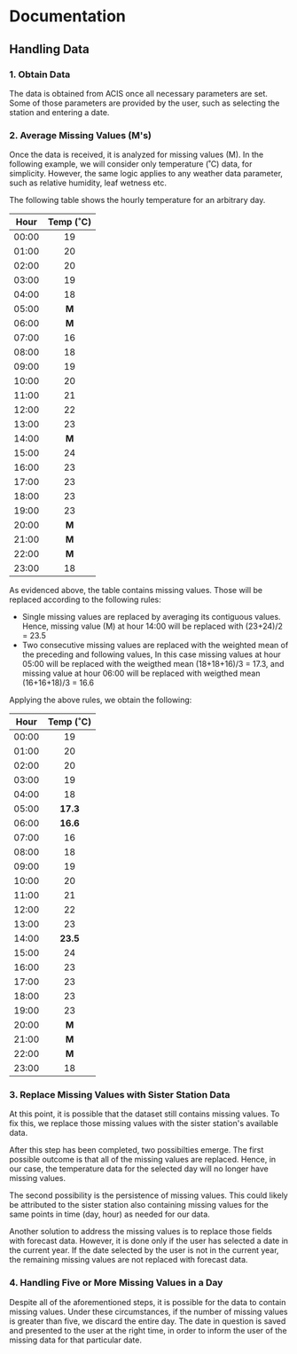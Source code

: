 # Documentation

## Handling Data

### 1. Obtain Data

The data is obtained from ACIS once all necessary parameters are set. Some of those parameters are provided by the user, such as selecting the station and entering a date.

### 2. Average Missing Values (M's)

Once the data is received, it is analyzed for missing values (M). In the following example, we will consider only temperature (˚C) data, for simplicity. However, the same logic applies to any weather data parameter, such as relative humidity, leaf wetness etc.

The following table shows the hourly temperature for an arbitrary day.

| Hour  | Temp (˚C) |
| :---: | :-------: |
| 00:00 |    19     |
| 01:00 |    20     |
| 02:00 |    20     |
| 03:00 |    19     |
| 04:00 |    18     |
| 05:00 |   **M**   |
| 06:00 |   **M**   |
| 07:00 |    16     |
| 08:00 |    18     |
| 09:00 |    19     |
| 10:00 |    20     |
| 11:00 |    21     |
| 12:00 |    22     |
| 13:00 |    23     |
| 14:00 |   **M**   |
| 15:00 |    24     |
| 16:00 |    23     |
| 17:00 |    23     |
| 18:00 |    23     |
| 19:00 |    23     |
| 20:00 |   **M**   |
| 21:00 |   **M**   |
| 22:00 |   **M**   |
| 23:00 |    18     |

As evidenced above, the table contains missing values. Those will be replaced according to the following rules:

- Single missing values are replaced by averaging its contiguous values. Hence, missing value (M) at hour 14:00 will be replaced with (23+24)/2 = 23.5
- Two consecutive missing values are replaced with the weighted mean of the preceding and following values, In this case missing values at hour 05:00 will be replaced with the weigthed mean (18+18+16)/3 = 17.3, and missing value at hour 06:00 will be replaced with weigthed mean (16+16+18)/3 = 16.6

Applying the above rules, we obtain the following:

| Hour  | Temp (˚C) |
| :---: | :-------: |
| 00:00 |    19     |
| 01:00 |    20     |
| 02:00 |    20     |
| 03:00 |    19     |
| 04:00 |    18     |
| 05:00 | **17.3**  |
| 06:00 | **16.6**  |
| 07:00 |    16     |
| 08:00 |    18     |
| 09:00 |    19     |
| 10:00 |    20     |
| 11:00 |    21     |
| 12:00 |    22     |
| 13:00 |    23     |
| 14:00 | **23.5**  |
| 15:00 |    24     |
| 16:00 |    23     |
| 17:00 |    23     |
| 18:00 |    23     |
| 19:00 |    23     |
| 20:00 |   **M**   |
| 21:00 |   **M**   |
| 22:00 |   **M**   |
| 23:00 |    18     |

### 3. Replace Missing Values with Sister Station Data

At this point, it is possible that the dataset still contains missing values. To fix this, we replace those missing values with the sister station's available data.

After this step has been completed, two possibilties emerge. The first possible outcome is that all of the missing values are replaced. Hence, in our case, the temperature data for the selected day will no longer have missing values.

The second possibility is the persistence of missing values. This could likely be attributed to the sister station also containing missing values for the same points in time (day, hour) as needed for our data.

Another solution to address the missing values is to replace those fields with forecast data. However, it is done only if the user has selected a date in the current year. If the date selected by the user is not in the current year, the remaining missing values are not replaced with forecast data.

### 4. Handling Five or More Missing Values in a Day

Despite all of the aforementioned steps, it is possible for the data to contain missing values. Under these circumstances, if the number of missing values is greater than five, we discard the entire day. The date in question is saved and presented to the user at the right time, in order to inform the user of the missing data for that particular date.


